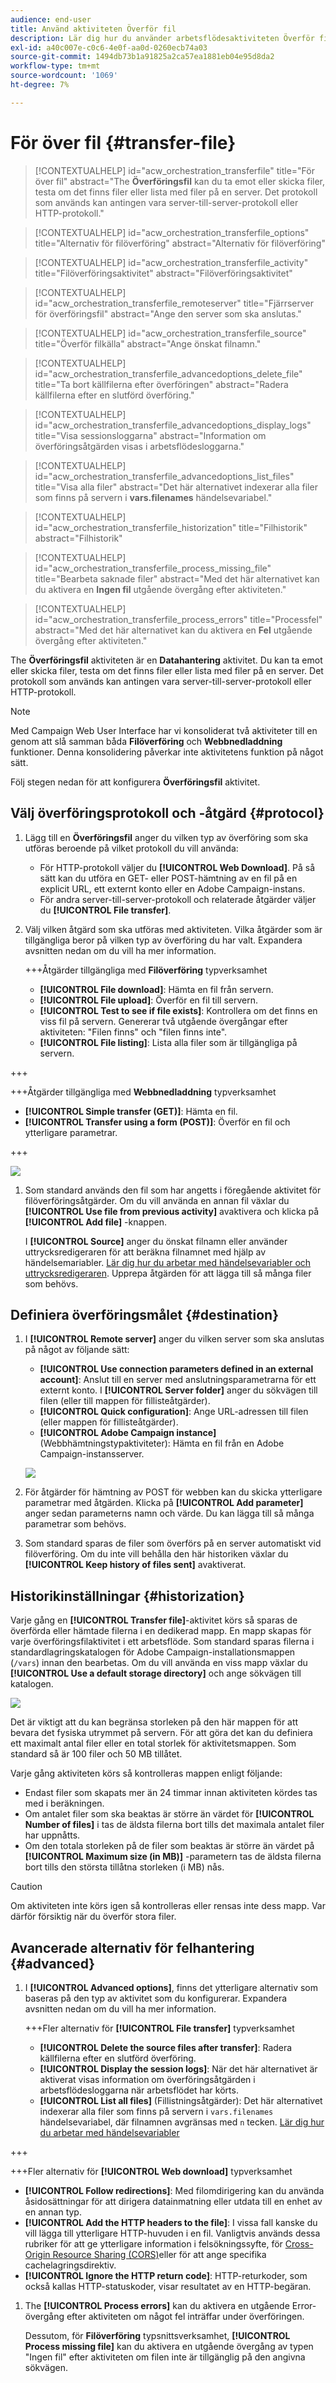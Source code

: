 ```yaml
---
audience: end-user
title: Använd aktiviteten Överför fil
description: Lär dig hur du använder arbetsflödesaktiviteten Överför fil
exl-id: a40c007e-c0c6-4e0f-aa0d-0260ecb74a03
source-git-commit: 1494db73b1a91825a2ca57ea1881eb04e95d8da2
workflow-type: tm+mt
source-wordcount: '1069'
ht-degree: 7%

---
```


# För över fil {#transfer-file}

>[!CONTEXTUALHELP]
>id="acw_orchestration_transferfile"
>title="För över fil"
>abstract="The **Överföringsfil** kan du ta emot eller skicka filer, testa om det finns filer eller lista med filer på en server. Det protokoll som används kan antingen vara server-till-server-protokoll eller HTTP-protokoll."

>[!CONTEXTUALHELP]
>id="acw_orchestration_transferfile_options"
>title="Alternativ för filöverföring"
>abstract="Alternativ för filöverföring"

>[!CONTEXTUALHELP]
>id="acw_orchestration_transferfile_activity"
>title="Filöverföringsaktivitet"
>abstract="Filöverföringsaktivitet"

>[!CONTEXTUALHELP]
>id="acw_orchestration_transferfile_remoteserver"
>title="Fjärrserver för överföringsfil"
>abstract="Ange den server som ska anslutas."

>[!CONTEXTUALHELP]
>id="acw_orchestration_transferfile_source"
>title="Överför filkälla"
>abstract="Ange önskat filnamn."

>[!CONTEXTUALHELP]
>id="acw_orchestration_transferfile_advancedoptions_delete_file"
>title="Ta bort källfilerna efter överföringen"
>abstract="Radera källfilerna efter en slutförd överföring."

>[!CONTEXTUALHELP]
>id="acw_orchestration_transferfile_advancedoptions_display_logs"
>title="Visa sessionsloggarna"
>abstract="Information om överföringsåtgärden visas i arbetsflödesloggarna."

>[!CONTEXTUALHELP]
>id="acw_orchestration_transferfile_advancedoptions_list_files"
>title="Visa alla filer"
>abstract="Det här alternativet indexerar alla filer som finns på servern i **vars.filenames** händelsevariabel."

>[!CONTEXTUALHELP]
>id="acw_orchestration_transferfile_historization"
>title="Filhistorik"
>abstract="Filhistorik"

>[!CONTEXTUALHELP]
>id="acw_orchestration_transferfile_process_missing_file"
>title="Bearbeta saknade filer"
>abstract="Med det här alternativet kan du aktivera en **Ingen fil** utgående övergång efter aktiviteten."

>[!CONTEXTUALHELP]
>id="acw_orchestration_transferfile_process_errors"
>title="Processfel"
>abstract="Med det här alternativet kan du aktivera en **Fel** utgående övergång efter aktiviteten."

The **Överföringsfil** aktiviteten är en **Datahantering** aktivitet. Du kan ta emot eller skicka filer, testa om det finns filer eller lista med filer på en server. Det protokoll som används kan antingen vara server-till-server-protokoll eller HTTP-protokoll.

>[!NOTE]
>
>Med Campaign Web User Interface har vi konsoliderat två aktiviteter till en genom att slå samman båda **Filöverföring** och **Webbnedladdning** funktioner. Denna konsolidering påverkar inte aktivitetens funktion på något sätt.

Följ stegen nedan för att konfigurera **Överföringsfil** aktivitet.

## Välj överföringsprotokoll och -åtgärd {#protocol}

1. Lägg till en **Överföringsfil** anger du vilken typ av överföring som ska utföras beroende på vilket protokoll du vill använda:

   * För HTTP-protokoll väljer du **[!UICONTROL Web Download]**. På så sätt kan du utföra en GET- eller POST-hämtning av en fil på en explicit URL, ett externt konto eller en Adobe Campaign-instans.
   * För andra server-till-server-protokoll och relaterade åtgärder väljer du **[!UICONTROL File transfer]**.

1. Välj vilken åtgärd som ska utföras med aktiviteten. Vilka åtgärder som är tillgängliga beror på vilken typ av överföring du har valt. Expandera avsnitten nedan om du vill ha mer information.

   +++Åtgärder tillgängliga med **Filöverföring** typverksamhet

   * **[!UICONTROL File download]**: Hämta en fil från servern.
   * **[!UICONTROL File upload]**: Överför en fil till servern.
   * **[!UICONTROL Test to see if file exists]**: Kontrollera om det finns en viss fil på servern. Genererar två utgående övergångar efter aktiviteten: &quot;Filen finns&quot; och &quot;filen finns inte&quot;.
   * **[!UICONTROL File listing]**: Lista alla filer som är tillgängliga på servern.

+++

   +++Åtgärder tillgängliga med **Webbnedladdning** typverksamhet

   * **[!UICONTROL Simple transfer (GET)]**: Hämta en fil.
   * **[!UICONTROL Transfer using a form (POST)]**: Överför en fil och ytterligare parametrar.

+++

   ![](../assets/workflow-transfer-file-action.png)

1. Som standard används den fil som har angetts i föregående aktivitet för filöverföringsåtgärder. Om du vill använda en annan fil växlar du **[!UICONTROL Use file from previous activity]** avaktivera och klicka på **[!UICONTROL Add file]** -knappen.

   I **[!UICONTROL Source]** anger du önskat filnamn eller använder uttrycksredigeraren för att beräkna filnamnet med hjälp av händelsemariabler. [Lär dig hur du arbetar med händelsevariabler och uttrycksredigeraren](../event-variables.md). Upprepa åtgärden för att lägga till så många filer som behövs.

## Definiera överföringsmålet {#destination}

1. I **[!UICONTROL Remote server]** anger du vilken server som ska anslutas på något av följande sätt:

   * **[!UICONTROL Use connection parameters defined in an external account]**: Anslut till en server med anslutningsparametrarna för ett externt konto. I **[!UICONTROL Server folder]** anger du sökvägen till filen (eller till mappen för fillisteåtgärder).
   * **[!UICONTROL Quick configuration]**: Ange URL-adressen till filen (eller mappen för fillisteåtgärder).
   * **[!UICONTROL Adobe Campaign instance]** (Webbhämtningstypaktiviteter): Hämta en fil från en Adobe Campaign-instansserver.

   ![](../assets/workflow-transfer-file-server.png)

1. För åtgärder för hämtning av POST för webben kan du skicka ytterligare parametrar med åtgärden. Klicka på **[!UICONTROL Add parameter]** anger sedan parameterns namn och värde. Du kan lägga till så många parametrar som behövs.

1. Som standard sparas de filer som överförs på en server automatiskt vid filöverföring. Om du inte vill behålla den här historiken växlar du **[!UICONTROL Keep history of files sent]** avaktiverat.

## Historikinställningar {#historization}

Varje gång en **[!UICONTROL Transfer file]**-aktivitet körs så sparas de överförda eller hämtade filerna i en dedikerad mapp. En mapp skapas för varje överföringsfilaktivitet i ett arbetsflöde. Som standard sparas filerna i standardlagringskatalogen för Adobe Campaign-installationsmappen (`/vars`) innan den bearbetas. Om du vill använda en viss mapp växlar du **[!UICONTROL Use a default storage directory]** och ange sökvägen till katalogen.

![](../assets/workflow-transfer-file-historization.png)

Det är viktigt att du kan begränsa storleken på den här mappen för att bevara det fysiska utrymmet på servern. För att göra det kan du definiera ett maximalt antal filer eller en total storlek för aktivitetsmappen. Som standard så är 100 filer och 50 MB tillåtet.

Varje gång aktiviteten körs så kontrolleras mappen enligt följande:

* Endast filer som skapats mer än 24 timmar innan aktiviteten kördes tas med i beräkningen.
* Om antalet filer som ska beaktas är större än värdet för **[!UICONTROL Number of files]** i tas de äldsta filerna bort tills det maximala antalet filer har uppnåtts.
* Om den totala storleken på de filer som beaktas är större än värdet på **[!UICONTROL Maximum size (in MB)]** -parametern tas de äldsta filerna bort tills den största tillåtna storleken (i MB) nås.

>[!CAUTION]
>
>Om aktiviteten inte körs igen så kontrolleras eller rensas inte dess mapp. Var därför försiktig när du överför stora filer.

## Avancerade alternativ för felhantering {#advanced}

1. I **[!UICONTROL Advanced options]**, finns det ytterligare alternativ som baseras på den typ av aktivitet som du konfigurerar. Expandera avsnitten nedan om du vill ha mer information.

   +++Fler alternativ för **[!UICONTROL File transfer]** typverksamhet

   * **[!UICONTROL Delete the source files after transfer]**: Radera källfilerna efter en slutförd överföring.
   * **[!UICONTROL Display the session logs]**: När det här alternativet är aktiverat visas information om överföringsåtgärden i arbetsflödesloggarna när arbetsflödet har körts.
   * **[!UICONTROL List all files]** (Fillistningsåtgärder): Det här alternativet indexerar alla filer som finns på servern i `vars.filenames` händelsevariabel, där filnamnen avgränsas med `n` tecken. [Lär dig hur du arbetar med händelsevariabler](../event-variables.md)

+++

   +++Fler alternativ för **[!UICONTROL Web download]** typverksamhet

   * **[!UICONTROL Follow redirections]**: Med filomdirigering kan du använda åsidosättningar för att dirigera datainmatning eller utdata till en enhet av en annan typ.
   * **[!UICONTROL Add the HTTP headers to the file]**: I vissa fall kanske du vill lägga till ytterligare HTTP-huvuden i en fil. Vanligtvis används dessa rubriker för att ge ytterligare information i felsökningssyfte, för [Cross-Origin Resource Sharing (CORS)](https://developer.mozilla.org/docs/Web/HTTP/CORS)eller för att ange specifika cachelagringsdirektiv.
   * **[!UICONTROL Ignore the HTTP return code]**: HTTP-returkoder, som också kallas HTTP-statuskoder, visar resultatet av en HTTP-begäran.

1. The **[!UICONTROL Process errors]** kan du aktivera en utgående Error-övergång efter aktiviteten om något fel inträffar under överföringen.

   Dessutom, för **Filöverföring** typsnittsverksamhet, **[!UICONTROL Process missing file]** kan du aktivera en utgående övergång av typen &quot;Ingen fil&quot; efter aktiviteten om filen inte är tillgänglig på den angivna sökvägen.
